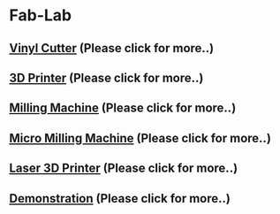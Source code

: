 
#                    Fab-Lab   

##   [Vinyl  Cutter](/mdfiles/Vinyl-Cutter.md)  ****(Please click  for  more..)****

##   [3D Printer](3D-printer.md)   ****(Please click  for  more..)****

##   [Milling Machine](/mdfiles/Milling-Machine.md)    ****(Please click  for  more..)****

##   [Micro Milling  Machine](/mdfiles/Micro-Milling-Machine.md)   ****(Please click  for  more..)****

##   [Laser 3D  Printer](/mdfiles/Laser-3D-Printer.md)  ****(Please click  for  more..)****

##   [Demonstration](/mdfiles/Project-Demo.md)   ****(Please click  for  more..)****
